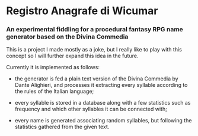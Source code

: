 # Registro Anagrafe di Wicumar

### An experimental fiddling for a procedural fantasy RPG name generator based on the Divina Commedia



This is a project I made mostly as a joke, but I really like to play with this concept so I will further expand this idea in the future.

Currently it is implemented as follows:

- the generator is fed a plain text version of the Divina Commedia by Dante Alighieri, and processes it extracting every syllable according to the rules of the Italian language;

- every syllable is stored in a database along with a few statistics such as frequency and which other syllables it can be connected with;

- every name is generated associating random syllables, but following the statistics gathered from the given text.


